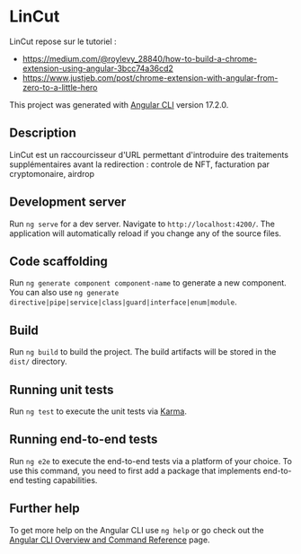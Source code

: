 # LinCut

LinCut repose sur le tutoriel :
  - https://medium.com/@roylevy_28840/how-to-build-a-chrome-extension-using-angular-3bcc74a36cd2
  - https://www.justjeb.com/post/chrome-extension-with-angular-from-zero-to-a-little-hero

This project was generated with [Angular CLI](https://github.com/angular/angular-cli) version 17.2.0.

## Description

LinCut est un raccourcisseur d'URL permettant d'introduire des traitements supplémentaires avant la redirection : controle de NFT, facturation par cryptomonaire, airdrop

## Development server

Run `ng serve` for a dev server. Navigate to `http://localhost:4200/`. The application will automatically reload if you change any of the source files.

## Code scaffolding

Run `ng generate component component-name` to generate a new component. You can also use `ng generate directive|pipe|service|class|guard|interface|enum|module`.

## Build

Run `ng build` to build the project. The build artifacts will be stored in the `dist/` directory.

## Running unit tests

Run `ng test` to execute the unit tests via [Karma](https://karma-runner.github.io).

## Running end-to-end tests

Run `ng e2e` to execute the end-to-end tests via a platform of your choice. To use this command, you need to first add a package that implements end-to-end testing capabilities.

## Further help

To get more help on the Angular CLI use `ng help` or go check out the [Angular CLI Overview and Command Reference](https://angular.io/cli) page.
